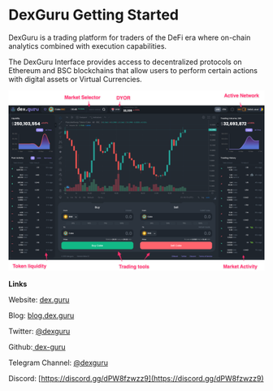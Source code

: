 # DexGuru Getting Started

DexGuru is a  trading platform for traders of the DeFi era where on-chain analytics combined with execution capabilities. 

The DexGuru Interface provides access to decentralized protocols on Ethereum and BSC blockchains that allow users to perform certain actions with digital assets or Virtual Currencies.

![](.gitbook/assets/_10_40_cake___dexguru.png)



**Links**

Website: [dex.guru](https://dex.guru) 

Blog: [blog.dex.guru](https://blog.dex.guru)

Twitter: [@dexguru](https://twitter.com/dexguru) 

Github:[ dex-guru](https://github.com/dex-guru/)

Telegram Channel: [@dexguru ](https://t.me/dexguru) 

Discord: [https://discord.gg/dPW8fzwzz9](https://discord.gg/dPW8fzwzz9)


